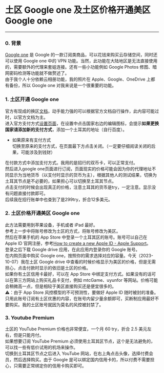 # 土区 Google one 及土区价格开通美区 Google one 

---
### 0. 背景
[Google one](https://one.google.com) 是 Google 的一款订阅类商品，可以花钱来购买云存储空间，同时还可以使用 Google one 中的 VPN 功能。当然，此功能在大陆地区是无法直接使用的，需要额外的代理来套娃连接。还有一些小功能例如 Google Photos 修图、暗网密码检测等功能就不做赘述了。  
由于我个人十分依赖云相册功能，我的照片在 Apple、Google、OneDrive 上都有备份，所以 Google one 对我来说是一个很重要的功能。  
### 1. 土区开通 Google one  
官方有现成的换区[文档](https://support.google.com/googleplay/answer/7431675?hl=zh-Hans&co=GENIE.Platform%3DAndroid )，动手能力强的可以根据官方文档自行操作，此内容可能过时，以官方文档为主。  
进入官方支付方式[设置页面](https://pay.google.com/)，在设置中点击国家右边的编辑图标，会提示**如果更换国家请添加新的支付方式**，添加一个土耳其的地址（自行百度）。   
* 如果原来有支付方式  
    切换至原来的支付方式，在页面最下方点击关闭。（一定要仔细阅读关闭的后果，可能涉及到钱财）  

在付款方式中添加支付方式。我用的是招行的双币卡，可以正常支付。  
然后进入google one页面进行订阅，页面现实的价格可能会因为你的代理地址不同显示为当地货币（以支付时显示的货币为主），根据其他人的测试结果，切换为土耳其节点是不必要的，如果担心可以切换至土耳其节点。  
点击支付的时候会出现真正的价格，注意土耳其的货币是try，一定注意。显示没有问题直接付款即可。  
后续我在招行账单中也查到了是299try，折合12多美元。  

### 2. 土区价格开通美区 Google one
此方法需要用到苹果设备，手机或者 iPad 最好。  
参考上一步中将账号修改为土区的方式，将账号修改为美区。  
然后在苹果手机的 App Store 中登录一个土耳其区的账号。账号可以自己在 Apple ID 官网注册，参考[How to create a new Apple ID - Apple Support](https://support.apple.com/en-us/HT204316)。  
登录之后下载 Google drive 应用，在此应用内登录你的 Google 账号。  
在内购页面中购买 Google one，按照你的需求选择对应的容量。今天（2023-10-07）我在土区 Google drive 中查看的时候价格显示为美区的价格，但是无需担心，点击付款时显示的依旧是土区的价格。  
如果你有土区信用卡最好，可以在 App Store 中绑定支付方式。如果没有的话可以在第三方网站上购买礼品卡支付，例如 mtcGame、uyunfor 等网站。价格可能会稍微高一点，但是相较于美区直接购买还是便宜很多的。  
⚠️：由于 App Store 风控模型的不可预测性，要做好 Apple ID 随时被封的准备。只用此账号订阅有土区优惠的内容，在账号内留少量余额即可，买断制应用最好不要购买。我的土区账号就因为莫名的风控被封禁了。  

### 3. Youtube Premium
土区的 YouTube Premium 价格也非常便宜，一个月 60 try，折合 2.5 美元左右，但是只能月付。  
如果想要订阅 YouTube Premium 必须使用土耳其区节点，这个是无法避免的，可以找一些有低价试用的机场来操作。  
切换到土耳其区节点之后进入 YouTube 网站，在右上角点击头像，选择付费会员，然后选择购买。由于 Google 是可以绑定国内信用卡的，所以付费不需要担心，只需要正常绑定你的信用卡购买即可。  

